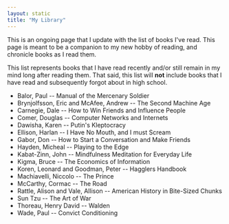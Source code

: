 ```yaml
---
layout: static
title: "My Library"
---
```


This is an ongoing page that I update with the list of books I've read.
This page is meant to be a companion to my new hobby of reading, and chronicle books as I read them.

This list represents books that I have read recently and/or still remain in my mind long after reading them.
That said, this list will **not** include books that I have read and subsequently forgot about in high school.

- Balor, Paul -- Manual of the Mercenary Soldier
- Brynjolfsson, Eric and McAfee, Andrew -- The Second Machine Age
- Carnegie, Dale -- How to Win Friends and Influence People
- Comer, Douglas -- Computer Networks and Internets
- Dawisha, Karen -- Putin's Kleptocracy
- Ellison, Harlan -- I Have No Mouth, and I must Scream
- Gabor, Don -- How to Start a Conversation and Make Friends
- Hayden, Micheal -- Playing to the Edge
- Kabat-Zinn, John -- Mindfulness Meditation for Everyday Life
- Kigma, Bruce -- The Economics of Information
- Koren, Leonard and Goodman, Peter -- Hagglers Handbook
- Machiavelli, Niccolo -- The Prince
- McCarthy, Cormac -- The Road
- Rattle, Alison and Vale, Allison -- American History in Bite-Sized Chunks
- Sun Tzu -- The Art of War
- Thoreau, Henry David -- Walden
- Wade, Paul -- Convict Conditioning
